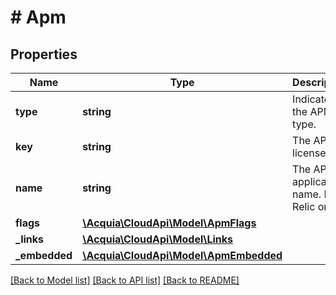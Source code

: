 # # Apm

## Properties

Name | Type | Description | Notes
------------ | ------------- | ------------- | -------------
**type** | **string** | Indicates the APM type. |
**key** | **string** | The APM license key. |
**name** | **string** | The APM application name. New Relic only. |
**flags** | [**\Acquia\CloudApi\Model\ApmFlags**](ApmFlags.md) |  |
**_links** | [**\Acquia\CloudApi\Model\Links**](Links.md) |  |
**_embedded** | [**\Acquia\CloudApi\Model\ApmEmbedded**](ApmEmbedded.md) |  |

[[Back to Model list]](../../README.md#models) [[Back to API list]](../../README.md#endpoints) [[Back to README]](../../README.md)

